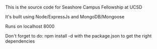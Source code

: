 This is the source code for Seashore Campus Fellowship at UCSD

It's built using Node/ExpressJs and MongoDB/Mongoose

Runs on localhost 8000


Don't forget to do: npm install -d with the package.json to get the right dependencies

